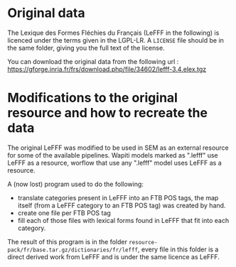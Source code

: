 # Original data

The Lexique des Formes Fléchies du Français (LeFFF in the following) is licenced
under the terms given in the LGPL-LR. A `LICENSE` file should be in the same
folder, giving you the full text of the license.

You can download the original data from the following url :
https://gforge.inria.fr/frs/download.php/file/34602/lefff-3.4.elex.tgz

# Modifications to the original resource and how to recreate the data

The original LeFFF was modified to be used in SEM as an external resource for
some of the available pipelines. Wapiti models marked as ".lefff" use LeFFF as
a resource, worflow that use any ".lefff" model uses LeFFF as a resource.

A (now lost) program used to do the following:

- translate categories present in LeFFF into an FTB POS tags, the map itself
(from a LeFFF category to an FTB POS tag) was created by hand.
- create one file per FTB POS tag
- fill each of those files with lexical forms found in LeFFF that fit into each
category.

The result of this program is in the folder
`resource-pack/fr/base.tar.gz/dictionaries/fr/lefff`, every file in this folder
is a direct derived work from LeFFF and is under the same licence as LeFFF.
